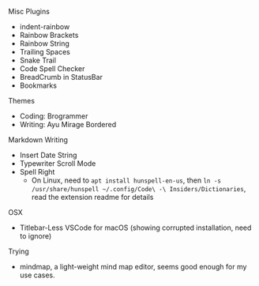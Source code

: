 Misc Plugins
- indent-rainbow
- Rainbow Brackets
- Rainbow String
- Trailing Spaces
- Snake Trail
- Code Spell Checker
- BreadCrumb in StatusBar
- Bookmarks

Themes
- Coding: Brogrammer
- Writing: Ayu Mirage Bordered

Markdown Writing
- Insert Date String
- Typewriter Scroll Mode
- Spell Right
  - On Linux, need to `apt install hunspell-en-us`, then `ln -s /usr/share/hunspell ~/.config/Code\ -\ Insiders/Dictionaries`, read the extension readme for details

OSX
- Titlebar-Less VSCode for macOS (showing corrupted installation, need to ignore)

Trying
- mindmap, a light-weight mind map editor, seems good enough for my use cases.
